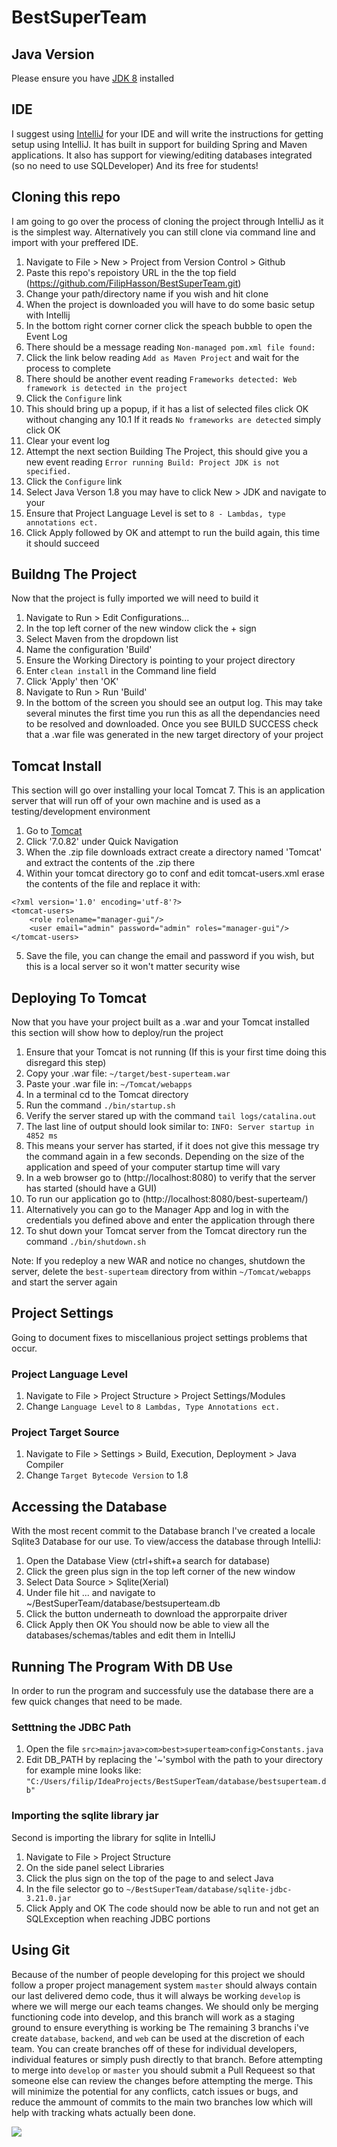 # BestSuperTeam

## Java Version
Please ensure you have [JDK 8](http://www.oracle.com/technetwork/java/javase/downloads/jdk8-downloads-2133151.html) installed

## IDE
I suggest using [IntelliJ](https://www.jetbrains.com/idea/) for your IDE and will write the instructions for getting setup using IntelliJ. 
It has built in support for building Spring and Maven applications. 
It also has support for viewing/editing databases integrated (so no need to use SQLDeveloper)
And its free for students! 

## Cloning this repo
I am going to go over the process of cloning the project through IntelliJ as it is the simplest way.
Alternatively you can still clone via command line and import with your preffered IDE.

1. Navigate to File > New > Project from Version Control > Github
2. Paste this repo's repoistory URL in the the top field (https://github.com/FilipHasson/BestSuperTeam.git)
3. Change your path/directory name if you wish and hit clone
4. When the project is downloaded you will have to do some basic setup with Intellij
5. In the bottom right corner corner click the speach bubble to open the Event Log
6. There should be a message reading `Non-managed pom.xml file found:`
7. Click the link below reading `Add as Maven Project` and wait for the process to complete
8. There should be another event reading `Frameworks detected: Web framework is detected in the project`
9. Click the `Configure` link
10. This should bring up a popup, if it has a list of selected files click OK without changing any
10.1 If it reads `No frameworks are detected` simply click OK 
11. Clear your event log
12. Attempt the next section Building The Project, this should give you a new event reading `Error running Build: Project JDK is not specified.`
13. Click the `Configure` link
14. Select Java Verson 1.8 you may have to click New > JDK and navigate to your 
15. Ensure that Project Language Level is set to `8 - Lambdas, type annotations ect.`
16. Click Apply followed by OK and attempt to run the build again, this time it should succeed

## Buildng The Project
Now that the project is fully imported we will need to build it
1. Navigate to Run > Edit Configurations...
2. In the top left corner of the new window click the + sign
3. Select Maven from the dropdown list
4. Name the configuration 'Build'
5. Ensure the Working Directory is pointing to your project directory 
6. Enter `clean install` in the Command line field
7. Click 'Apply' then 'OK'
8. Navigate to Run > Run 'Build'
9. In the bottom of the screen you should see an output log. This may take several minutes the first time you run this as all the dependancies need to be resolved and downloaded. Once you see BUILD SUCCESS check that a .war file was generated in the new target directory of your project

## Tomcat Install
This section will go over installing your local Tomcat 7. 
This is an application server that will run off of your own machine and is used as a testing/development environment

1. Go to [Tomcat](https://tomcat.apache.org/download-70.cgi)
2. Click '7.0.82' under Quick Navigation
3. When the .zip file downloads extract create a directory named 'Tomcat' and extract the contents of the .zip there
4. Within your tomcat directory go to conf and edit tomcat-users.xml erase the contents of the file and replace it with:
```
<?xml version='1.0' encoding='utf-8'?>
<tomcat-users>
	<role rolename="manager-gui"/>
	<user email="admin" password="admin" roles="manager-gui"/>
</tomcat-users>
```
5. Save the file, you can change the email and password if you wish, but this is a local server so it won't matter security wise


## Deploying To Tomcat
Now that you have your project built as a .war and your Tomcat installed this section will show how to deploy/run the project
1. Ensure that your Tomcat is not running (If this is your first time doing this disregard this step)
2. Copy your .war file: `~/target/best-superteam.war`
3. Paste your .war file in: `~/Tomcat/webapps`
4. In a terminal cd to the Tomcat directory
5. Run the command `./bin/startup.sh`
6. Verify the server stared up with the command `tail logs/catalina.out`
7. The last line of output should look similar to: `INFO: Server startup in 4852 ms`
8. This means your server has started, if it does not give this message try the command again in a few seconds.
   Depending on the size of the application and speed of your computer startup time will vary
9. In a web browser go to (http://localhost:8080) to verify that the server has started (should have a GUI)
10. To run our application go to (http://localhost:8080/best-superteam/)
11. Alternatively you can go to the Manager App and log in with the credentials you defined above and enter the application through there
12. To shut down your Tomcat server from the Tomcat directory run the command `./bin/shutdown.sh`

Note: If you redeploy a new WAR and notice no changes, shutdown the server, delete the `best-superteam` directory from within `~/Tomcat/webapps` and start the server again

## Project Settings
Going to document fixes to miscellanious project settings problems that occur.
### Project Language Level
1. Navigate to File > Project Structure > Project Settings/Modules
2. Change `Language Level` to `8 Lambdas, Type Annotations ect.`
### Project Target Source
1. Navigate to File > Settings > Build, Execution, Deployment > Java Compiler
2. Change `Target Bytecode Version` to 1.8

## Accessing the Database
With the most recent commit to the Database branch I've created a locale Sqlite3 Database for our use.
To view/access the database through IntelliJ:
1. Open the Database View (ctrl+shift+a search for database)
2. Click the green plus sign in the top left corner of the new window
3. Select Data Source > Sqlite(Xerial)
4. Under file hit ... and navigate to ~/BestSuperTeam/database/bestsuperteam.db
5. Click the button underneath to download the approrpaite driver
6. Click Apply then OK
You should now be able to view all the databases/schemas/tables and edit them in IntelliJ

## Running The Program With DB Use
In order to run the program and successfuly use the database there are a few quick changes that need to be made.

### Setttning the JDBC Path
1. Open the file `src>main>java>com>best>superteam>config>Constants.java`
2. Edit DB_PATH by replacing the '~'symbol with the path to your directory for example mine looks like: `"C:/Users/filip/IdeaProjects/BestSuperTeam/database/bestsuperteam.db"`

### Importing the sqlite library jar
Second is importing the library for sqlite in IntelliJ
1. Navigate to File > Project Structure
2. On the side panel select Libraries
3. Click the plus sign on the top of the page to and select Java
4. In the file selector go to `~/BestSuperTeam/database/sqlite-jdbc-3.21.0.jar`
5. Click Apply and OK
The code should now be able to run and not get an SQLException when reaching JDBC portions

## Using Git
Because of the number of people developing for this project we should follow a proper project management system
`master` should always contain our last delivered demo code, thus it will always be working
`develop` is where we will merge our each teams changes. We should only be merging functioning code into develop, and this branch will work as a staging ground to ensure everything is working be 
The remaining 3 branchs i've create `database`, `backend`, and `web` can be used at the discretion of each team. You can create branches off of these for individual developers, individual features or simply push directly to that branch.
Before attempting to merge into `develop` or `master` you should submit a Pull Requeest so that someone else can review the changes before attempting the merge. This will minimize the potential for any conflicts, catch issues or bugs, and reduce the ammount of commits to the main two branches low which will help with tracking whats actually been done.

![](img/gitBranchFlowchart.png)

